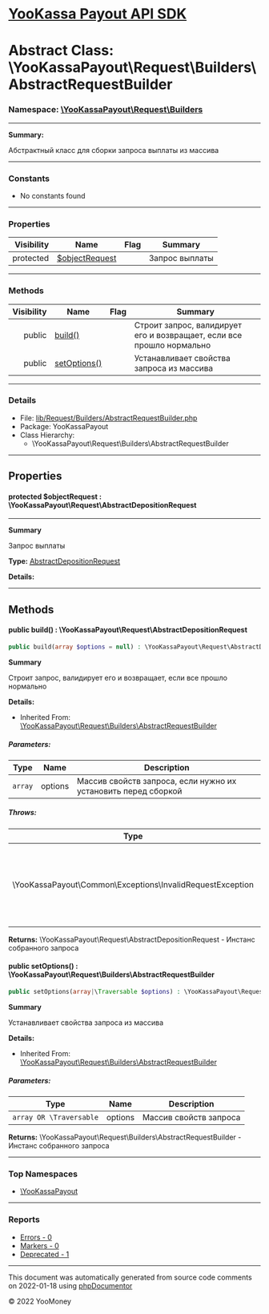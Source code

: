 # [YooKassa Payout API SDK](../home.md)

# Abstract Class: \YooKassaPayout\Request\Builders\AbstractRequestBuilder
### Namespace: [\YooKassaPayout\Request\Builders](../namespaces/yookassapayout-request-builders.md)
---
**Summary:**

Абстрактный класс для сборки запроса выплаты из массива

---
### Constants
* No constants found
---
### Properties
| Visibility | Name | Flag | Summary |
| ----------:| ---- | ---- | ------- |
| protected | [$objectRequest](../classes/YooKassaPayout-Request-Builders-AbstractRequestBuilder.md#property_objectRequest) |  | Запрос выплаты |
---
### Methods
| Visibility | Name | Flag | Summary |
| ----------:| ---- | ---- | ------- |
| public | [build()](../classes/YooKassaPayout-Request-Builders-AbstractRequestBuilder.md#method_build) |  | Строит запрос, валидирует его и возвращает, если все прошло нормально |
| public | [setOptions()](../classes/YooKassaPayout-Request-Builders-AbstractRequestBuilder.md#method_setOptions) |  | Устанавливает свойства запроса из массива |
---
### Details
* File: [lib/Request/Builders/AbstractRequestBuilder.php](../../lib/Request/Builders/AbstractRequestBuilder.php)
* Package: YooKassaPayout
* Class Hierarchy:
  * \YooKassaPayout\Request\Builders\AbstractRequestBuilder
---
## Properties
<a name="property_objectRequest"></a>
#### protected $objectRequest : \YooKassaPayout\Request\AbstractDepositionRequest
---
**Summary**

Запрос выплаты

**Type:** <a href="../classes/YooKassaPayout-Request-AbstractDepositionRequest.html"><abbr title="\YooKassaPayout\Request\AbstractDepositionRequest">AbstractDepositionRequest</abbr></a>

**Details:**



---
## Methods
<a name="method_build" class="anchor"></a>
#### public build() : \YooKassaPayout\Request\AbstractDepositionRequest

```php
public build(array $options = null) : \YooKassaPayout\Request\AbstractDepositionRequest
```

**Summary**

Строит запрос, валидирует его и возвращает, если все прошло нормально

**Details:**
* Inherited From: [\YooKassaPayout\Request\Builders\AbstractRequestBuilder](../classes/YooKassaPayout-Request-Builders-AbstractRequestBuilder.md)
##### Parameters:
| Type | Name | Description |
| ---- | ---- | ----------- |
| <code lang="php">array</code> | options  | Массив свойств запроса, если нужно их установить перед сборкой |
##### Throws:
| Type | Description |
| ---- | ----------- |
| \YooKassaPayout\Common\Exceptions\InvalidRequestException | Выбрасывается если при валидации запроса произошла ошибка массиве настроек |

**Returns:** \YooKassaPayout\Request\AbstractDepositionRequest - Инстанс собранного запроса


<a name="method_setOptions" class="anchor"></a>
#### public setOptions() : \YooKassaPayout\Request\Builders\AbstractRequestBuilder

```php
public setOptions(array|\Traversable $options) : \YooKassaPayout\Request\Builders\AbstractRequestBuilder
```

**Summary**

Устанавливает свойства запроса из массива

**Details:**
* Inherited From: [\YooKassaPayout\Request\Builders\AbstractRequestBuilder](../classes/YooKassaPayout-Request-Builders-AbstractRequestBuilder.md)
##### Parameters:
| Type | Name | Description |
| ---- | ---- | ----------- |
| <code lang="php">array OR \Traversable</code> | options  | Массив свойств запроса |

**Returns:** \YooKassaPayout\Request\Builders\AbstractRequestBuilder - Инстанс собранного запроса



---

### Top Namespaces

* [\YooKassaPayout](../namespaces/yookassapayout.md)

---

### Reports
* [Errors - 0](../reports/errors.md)
* [Markers - 0](../reports/markers.md)
* [Deprecated - 1](../reports/deprecated.md)

---

This document was automatically generated from source code comments on 2022-01-18 using [phpDocumentor](http://www.phpdoc.org/)

&copy; 2022 YooMoney